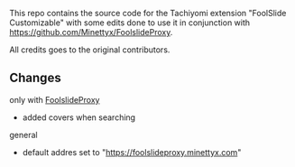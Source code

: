 This repo contains the source code for the Tachiyomi extension "FoolSlide Customizable" with some edits done to use it in conjunction with https://github.com/Minettyx/FoolslideProxy.

All credits goes to the original contributors.

## Changes
only with [FoolslideProxy](https://github.com/Minettyx/FoolslideProxy)
- added covers when searching

general
- default addres set to "https://foolslideproxy.minettyx.com"
